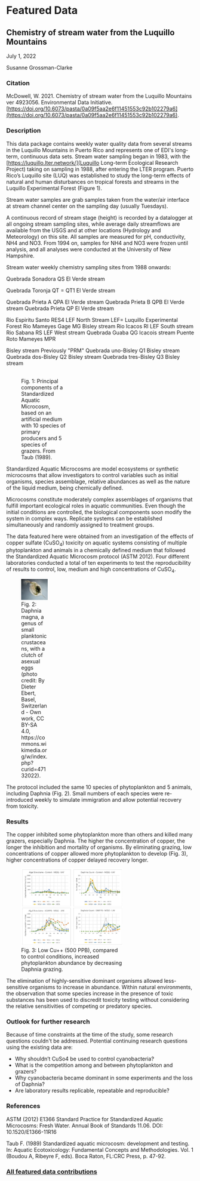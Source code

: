 # Featured Data

## Chemistry of stream water from the Luquillo Mountains

July 1, 2022

Susanne Grossman-Clarke

### Citation

McDowell, W. 2021. Chemistry of stream water from the Luquillo Mountains ver 4923056. Environmental Data Initiative. [https://doi.org/10.6073/pasta/0a09f5aa2e6f11451553c92b102279a6](https://doi.org/10.6073/pasta/0a09f5aa2e6f11451553c92b102279a6).

### Description

This data package contains weekly water quality data from several streams in the Luquillo Mountains in Puerto Rico and represents one of EDI's long-term, continuous data sets. Stream water sampling began in 1983, with the [https://luquillo.lter.network/](Luquillo Long-term Ecological Research Project) taking on sampling in 1988, after entering the LTER program. Puerto Rico’s Luquillo site (LUQ) was established to study the long-term effects of natural and human disturbances on tropical forests and streams in the Luquillo Experimental Forest (Figure 1).

Stream water samples are grab samples taken from the water/air interface at stream channel center on the sampling day (usually Tuesdays). 

A continuous record of stream stage (height) is recorded by a datalogger at all ongoing stream sampling sites, while average daily streamflows are available from the USGS and at other locations (Hydrology and Meteorology) on this site. 
All samples are measured for pH, conductivity, NH4 and NO3. From 1994 on, samples for NH4 and NO3 were frozen until analysis, and all analyses were conducted at the University of New Hampshire.

Stream water weekly chemistry sampling sites from 1988 onwards:

Quebrada Sonadora QS El Verde stream

Quebrada Toronja QT = QT1 El Verde stream

Quebrada Prieta A QPA El Verde stream
Quebrada Prieta B QPB El Verde stream
Quebrada Prieta QP El Verde stream

Rio Espiritu Santo RES4 LEF North Stream LEF= Luquillo Experimental Forest 
Rio Mameyes Gage  MG Bisley stream
Rio Icacos RI LEF South stream
Rio Sabana RS LEF West stream
Quebrada Guaba QG Icacois stream
Puente Roto Mameyes MPR 

Bisley stream Previously "PRM" 
Quebrada uno-Bisley Q1 Bisley stream
Quebrada dos-Bisley Q2  Bisley stream
Quebrada tres-Bisley Q3 Bisley stream

<div class="figure_featured" style="width: 40%;">
    <figure>
       <img src="" alt=""/>
       <figcaption class="figure-caption">Fig. 1: Principal components of a Standardized Aquatic Microcosm, based on an artificial medium with 10 species of primary producers and 5 species of grazers. From Taub (1989).</figcaption>
    </figure>
</div>

Standardized Aquatic Microcosms are model ecosystems or synthetic microcosms that allow investigators to control variables such as initial organisms, species assemblage, relative abundances as well as the nature of the liquid medium, being chemically defined.

Microcosms constitute moderately complex assemblages of organisms that fulfill important ecological roles in aquatic communities. Even though the initial conditions are controlled, the biological components soon modify the system in complex ways. Replicate systems can be established simultaneously and randomly assigned to treatment groups.

The data featured here were obtained from an investigation of the effects of copper sulfate (CuSO<sub>4</sub>) toxicity on aquatic systems consisting of multiple phytoplankton and animals in a chemically defined medium that followed the Standardized Aquatic Microcosm protocol (ASTM 2012). Four different laboratories conducted a total of ten experiments to test the reproducibility of results to control, low, medium and high concentrations of CuSO<sub>4</sub>.

<div class="figure_featured" style="width: 30%;">
    <figure>
       <img id="pickme" src="/static/images/featured_data/daphnia-magna-asexual.jpg" alt="daphnia"/>
       <figcaption class="figure-caption">Fig. 2: Daphnia magna, a genus of small planktonic crustaceans, with a clutch of asexual eggs (photo credit: By Dieter Ebert, Basel, Switzerland - Own work, CC BY-SA 4.0, https://commons.wikimedia.org/w/index.php?curid=47132022).</figcaption>
    </figure>
</div>

The protocol included the same 10 species of phytoplankton and 5 animals, including Daphnia (Fig. 2). Small numbers of each species were re-introduced weekly to simulate immigration and allow potential recovery from toxicity.

### Results

The copper inhibited some phytoplankton more than others and killed many grazers, especially Daphnia. The higher the concentration of copper, the longer the inhibition and mortality of organisms. By eliminating grazing, low concentrations of copper allowed more phytoplankton to develop (Fig. 3), higher concentrations of copper delayed recovery longer.

<div class="figure_featured" style="width: 70%;">
    <figure>
       <img src="/static/images/featured_data/results-low-toxicity-taub.jpg" alt="results:"/>
       <figcaption class="figure-caption">Fig. 3: Low Cu++ (500 PPB), compared to control conditions, increased phytoplankton abundance by decreasing Daphnia grazing.</figcaption>
    </figure>
</div>

The elimination of highly-sensitive dominant organisms allowed less-sensitive organisms to increase in abundance. Within natural environments, the observation that some species increase in the presence of toxic substances has been used to discredit toxicity testing without considering the relative sensitivities of competing or predatory species.

### Outlook for further research

Because of time constraints at the time of the study, some research questions couldn't be addressed. Potential continuing research questions using the existing data are:

- Why shouldn’t CuSo4 be used to control cyanobacteria?
- What is the competition among and between phytoplankton and grazers?
- Why cyanobacteria became dominant in some experiments and the loss of Daphnia?
- Are laboratory results replicable, repeatable and reproducible?

### References

ASTM (2012) E1366 Standard Practice for Standardized Aquatic Microcosms: Fresh Water. Annual Book of Standards 11.06. DOI: 10.1520/E1366-11R16

Taub F. (1989) Standardized aquatic microcosm: development and testing. In: Aquatic Ecotoxicology: Fundamental Concepts and Methodologies. Vol. 1 (Boudou A, Ribeyre F, eds). Boca Raton, FL:CRC Press, p. 47-92.

### [All featured data contributions](/templates/featured/featured-grid)
